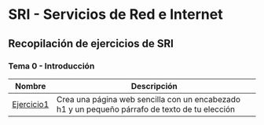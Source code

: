 # SRI - Servicios de Red e Internet
## Recopilación de ejercicios de SRI

### Tema 0 - Introducción

Nombre | Descripción
-------|---------
[Ejercicio1](/tema0/ejercicio5-1.md) | Crea una página web sencilla con un encabezado h1 y un pequeño párrafo de texto de tu elección
